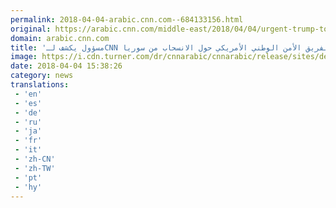 ```yaml
---
permalink: 2018-04-04-arabic.cnn.com--684133156.html
original: https://arabic.cnn.com/middle-east/2018/04/04/urgent-trump-told-national-security-team-he-was-willing-keep-us-troops-syria-short-term-wants-exit
domain: arabic.cnn.com
title: 'مسؤول يكشف لـCNN ما قاله ترامب لفريق الأمن الوطني الأمريكي حول الانسحاب من سوريا'
image: https://i.cdn.turner.com/dr/cnnarabic/cnnarabic/release/sites/default/files/styles/og_image/public/image/GettyImages-903048054.jpg?itok=BXgbRNTq
date: 2018-04-04 15:38:26
category: news
translations: 
 - 'en'
 - 'es'
 - 'de'
 - 'ru'
 - 'ja'
 - 'fr'
 - 'it'
 - 'zh-CN'
 - 'zh-TW'
 - 'pt'
 - 'hy'
---
```


